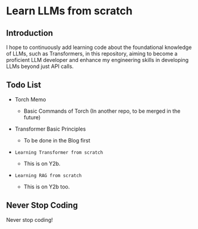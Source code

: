 # Learn LLMs from scratch

## Introduction

I hope to continuously add learning code about the foundational knowledge of LLMs, such as Transformers, in this repository, aiming to become a proficient LLM developer and enhance my engineering skills in developing LLMs beyond just API calls.

## Todo List

- Torch Memo

  - Basic Commands of Torch (In another repo, to be merged in the future)

- Transformer Basic Principles

  - To be done in the Blog first

- `Learning Transformer from scratch`

  - This is on Y2b.

- `Learning RAG from scratch`

  - This is on Y2b too.

## Never Stop Coding

Never stop coding!
